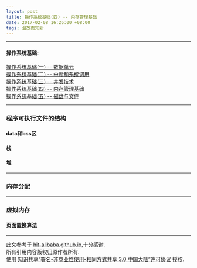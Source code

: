 ```yaml
---
layout: post
title: 操作系统基础(四) -- 内存管理基础
date: 2017-02-08 16:26:00 +08:00
tags: 温故而知新
---
```


***

#### 操作系统基础:

[操作系统基础(一) -- 数据单元][arch]  
[操作系统基础(二) -- 中断和系统调用][interrupt_and_syscall]  
[操作系统基础(三) -- 并发技术][concurrency]  
[操作系统基础(四) -- 内存管理基础][memory_management]  
[操作系统基础(五) -- 磁盘与文件][disk_and_file]  

***

### 程序可执行文件的结构

#### data和bss区

#### 栈

#### 堆

***

### 内存分配

***

### 虚拟内存

#### 页面置换算法

***

此文参考于 [hit-alibaba.github.io][hit-alibaba.github.io],十分感谢.  
所有引用内容版权归原作者所有.  
使用 [知识共享“署名-非商业性使用-相同方式共享 3.0 中国大陆”许可协议][Lisence] 授权.

[hit-alibaba.github.io]: https://hit-alibaba.github.io/interview/
[Lisence]: https://creativecommons.org/licenses/by-nc-sa/3.0/cn/

[arch]: /2017/02/basics-about-arch/ 'arch'
[interrupt_and_syscall]: /2017/02/basics-about-interrupt-and-syscall/ 'interrupt_and_syscall'
[concurrency]: /2017/02/basics-about-concurrency/ 'concurrency'
[memory_management]: /2017/02/basics-about-memory-management/ 'memory_management'
[disk_and_file]: /2017/02/basics-about-disk-and-file/ 'disk_and_file'